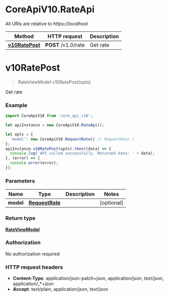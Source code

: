 # CoreApiV10.RateApi

All URIs are relative to *https://localhost*

Method | HTTP request | Description
------------- | ------------- | -------------
[**v10RatePost**](RateApi.md#v10RatePost) | **POST** /v1.0/rate | Get rate


<a name="v10RatePost"></a>
# **v10RatePost**
> RateViewModel v10RatePost(opts)

Get rate

### Example
```javascript
import CoreApiV10 from 'core_api_v10';

let apiInstance = new CoreApiV10.RateApi();

let opts = { 
  'model': new CoreApiV10.RequestRate() // RequestRate | 
};
apiInstance.v10RatePost(opts).then((data) => {
  console.log('API called successfully. Returned data: ' + data);
}, (error) => {
  console.error(error);
});

```

### Parameters

Name | Type | Description  | Notes
------------- | ------------- | ------------- | -------------
 **model** | [**RequestRate**](RequestRate.md)|  | [optional] 

### Return type

[**RateViewModel**](RateViewModel.md)

### Authorization

No authorization required

### HTTP request headers

 - **Content-Type**: application/json-patch+json, application/json, text/json, application/_*+json
 - **Accept**: text/plain, application/json, text/json

